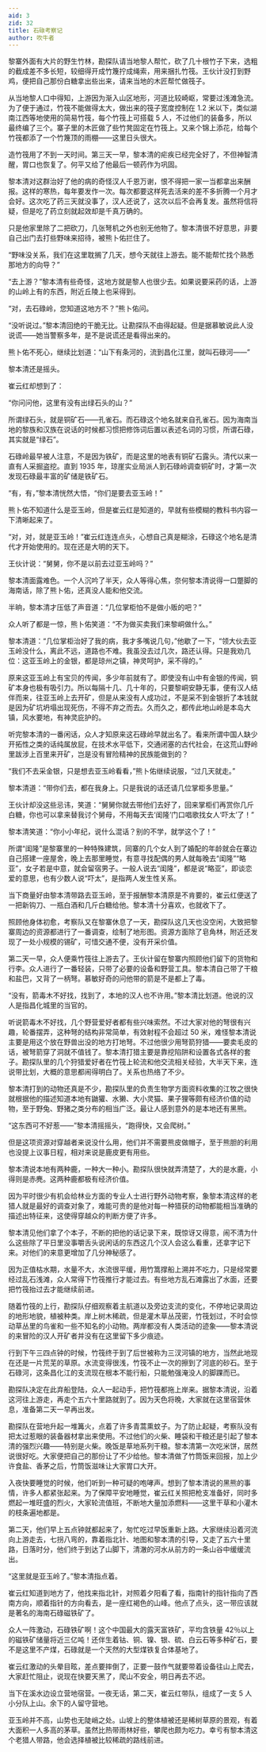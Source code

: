 ```yaml
---
aid: 3
zid: 32
title: 石碌考察记
author: 吹牛者
---
```


黎寨外面有大片的野生竹林，勘探队请当地黎人帮忙，砍了几十根竹子下来，选粗的截成差不多长短，较细得开成竹篾拧成绳索，用来捆扎竹筏。王伙计没打到野鸡，便把自己那份白糖拿出些出来，请来当地的木匠帮忙做筏子。

从当地黎人口中得知，上游因为渐入山区地形，河道比较崎岖，常要过浅滩急流。为了便于通过，竹筏不能做得太大，做出来的筏子宽度控制在 1.2 米以下，类似湖南江西等地使用的简易竹筏，每个竹筏上可搭载 5 人，不过他们的装备多，所以最终编了三个。寨子里的木匠做了些竹凳固定在竹筏上。又来个锦上添花，给每个竹筏都添了一个竹篾顶的雨棚——这里日头很大。

造竹筏用了不到一天时间。第三天一早，黎本清的疟疾已经完全好了，不但神智清醒，胃口也恢复了。何平又给了他最后一顿药作为巩固。

黎本清对这群治好了他的病的奇怪汉人千恩万谢，恨不得把一家一当都拿出来酬报。这样的寒热，每年要发作一次。每次都要这样死去活来的差不多折腾一个月才会好。这次吃了药三天就没事了，汉人还说了，这次以后不会再复发。虽然将信将疑，但是吃了药立刻就起效却是千真万确的。

只是他家里除了二把砍刀，几张弩机之外也别无他物了。黎本清很不好意思，非要自己出门去打些野味来招待，被熊卜佑拦住了。

“野味没关系，我们在这里耽搁了几天，想今天就往上游去。能不能帮忙找个熟悉那地方的向导？”

“去上游？”黎本清有些奇怪，这地方就是黎人也很少去。如果说要采药的话，上游的山岭上有的东西，附近丘陵上也采得到。

“对，去石碌岭，您知道这地方不？”熊卜佑问。

“没听说过。”黎本清回绝的干脆无比。让勘探队不由得起疑。但是据慕敏说此人没说谎——她当警察多年，是不是说谎还是看得出来的。

熊卜佑不死心，继续比划道：“山下有条河的，流到昌化江里，就叫石碌河——”

黎本清还是摇头。

崔云红却想到了：

“你问问他，这里有没有出绿石头的山？”

所谓绿石头，就是铜矿石——孔雀石。而石碌这个地名就来自孔雀石。因为海南当地的黎族和汉族在说话的时候都习惯把修饰词后置以表述名词的习惯，所谓石碌，其实就是“绿石”。

石碌岭最早被人注意，不是因为铁矿，而是这里的地表有铜矿石露头。清代以来一直有人采掘盗挖。直到 1935 年，琼崖实业局派人到石碌岭调查铜矿时，才第一次发现石碌最丰富的矿储是铁矿石。

“有，有，”黎本清恍然大悟，“你们是要去亚玉岭！”

熊卜佑不知道什么是亚玉岭，但是崔云红是知道的，早就有些模糊的教科书内容一下清晰起来了。

“对，对，就是亚玉岭！”崔云红连连点头，心想自己真是糊涂，石碌这个地名是清代才开始使用的。现在还是大明的天下。

王伙计说：“舅舅，你不是以前去过亚玉岭吗？”

黎本清面露难色。一个人沉吟了半天，众人等得心焦，奈何黎本清说得一口蹩脚的海南话，除了熊卜佑，还真没人能和他交流。

半晌，黎本清才压低了声音道：“几位掌柜怕不是做小贩的吧？”

众人听了都是一惊，熊卜佑笑道：“不为做买卖我们来黎峒做什么。”

黎本清道：“几位掌柜治好了我的病，我才多嘴说几句，”他歇了一下，“领大伙去亚玉岭没什么，离此不远，道路也不难。我虽没去过几次，路还认得。只是我劝几位：这亚玉岭上的金银，都是琼州之镇，神灵呵护，采不得的。”

原来这亚玉岭上有宝贝的传闻，多少年前就有了。即使没有山中有金银的传闻，铜矿本身也极有吸引力。所以每隔十几、几十年的，只要黎峒安静无事，便有汉人结伴而来，往亚玉岭上去开矿，但是从来没有人成功过，不是采不到金银折了本钱就是因为矿坑坍塌出现死伤，不得不弃之而去。久而久之，都传此地山岭是本岛大镇，风水要地，有神灵庇护的。

听完黎本清的一番闲话，众人才知原来这石碌岭早就出名了。看来所谓中国人缺少开拓性之类的话纯属放屁，在技术水平低下，交通闭塞的古代社会，在这荒山野岭里跋涉上百里来开矿，岂是没有冒险精神的民族能做到的？

“我们不去采金银，只是想去亚玉岭看看，”熊卜佑继续说服，“过几天就走。”

黎本清道：“带你们去，都在我身上。只是我说的话还请几位掌柜多思量。”

王伙计却没这些忌讳，笑道：“舅舅你就去带他们去好了，回来掌柜们再赏你几斤白糖，你也可以拿来替我讨个舅母，不用每天去‘闺隆’门口唱歌找女人‘吓太’了！”

黎本清笑道：“你小小年纪，说什么混话？别的不学，就学这个了！”

所谓“闺隆”是黎寨里的一种特殊建筑，同寨的几个女人到了婚配的年龄就会在寨边自己搭建一座屋舍，晚上去那里睡觉，有意寻找配偶的男人就每晚去“闺隆”“略亚”，女子若是中意，就会留宿男子。一般人说去“闺隆”，都是说“略亚”，即谈恋爱的意思，也有少数人说“吓太”，是指两人发生性关系。

当下商量好由黎本清带路去亚玉岭，至于报酬黎本清原是不肯要的，崔云红便送了一把新钩刀、一瓶白酒和几斤白糖给他。黎本清十分喜欢，也就收下了。

照顾他身体初愈，考察队又在黎寨休息了一天，勘探队这几天也没空闲，大致把黎寨周边的资源都进行了一番调查，绘制了地形图。资源方面除了皂角林，附近还发现了一处小规模的锡矿，可惜交通不便，没有开采价值。

第二天一早，众人便乘竹筏往上游去了。王伙计留在黎寨内照顾他们留下的货物和行李。众人进行了一番轻装，只带了必要的设备和野营工具。黎本清自己带了干粮和盐巴，又背了一柄弩。慕敏好奇的问他带的箭是不是都上了毒。

“没有，箭毒木不好找，找到了，本地的汉人也不许用。”黎本清比划道。他说的汉人是指昌化城里的当官的。

听说箭毒木不好找，几个野营爱好者都有些兴味索然。不过大家对他的弩很有兴趣，轮番摆弄，这种弩的结构非常简单，有效射程不会超过 50 米，难怪黎本清说主要是用这个放在野兽出没的地方打地弩。不过他很少用弩箭狩猎——要卖毛皮的话，被弩箭穿了洞就不值钱了。黎本清打猎主要是靠挖陷阱和设置各式各样的套子。勘探队里的几个狩猎爱好者在竹筏上轮流和他交流相关经验，大半天下来，连说带比划，大概的意思都闹得明白了。关系也热络了不少。

黎本清打到的动物还真是不少，勘探队里的负责生物学方面资料收集的江牧之很快就根据他的描述知道本地有鼬獾、水獭、大小灵猫、果子狸等颇有经济价值的动物，至于野兔、野猪之类分布的相当广泛。最让人感到意外的是本地还有黑熊。

“这东西可不好惹——”黎本清摇摇头，“跑得快，又会爬树。”

但是这项资源对穿越者来说没什么用，他们并不需要熊皮做帽子，至于熊胆的利用也没提上议事日程，相对来说是鹿皮更有用些。

黎本清说本地有两种鹿，一种大一种小。勘探队很快就弄清楚了，大的是水鹿，小得则是赤麂。这两种鹿都极有经济价值。

因为平时很少有机会给林业方面的专业人士进行野外动物考察，象黎本清这样的老猎人就是最好的调查对象了，难能可贵的是他对每一种猎获的动物都能相当准确的描述出特征来，这使得穿越众的判断方便了许多。

黎本清见他们拿了个本子，不断的把他的话记录下来，既惊讶又得意，闹不清为什么这些除了平日里没事嚼舌头说闲话的东西这几个汉人会这么看重，还拿字记下来。对他们的来意更增加了几分神秘感了。

因为正值枯水期，水量不大，水流很平缓，用竹篙撑船上溯并不吃力，只是经常要经过乱石浅滩，众人常得下竹筏推行才能过去。有些地方乱石滩露出了水面，还要把竹筏抬过去才能继续前进。

随着竹筏的上行，勘探队仔细观察着主航道以及旁边支流的变化，不停地记录周边的地形地貌，植被种类。岸上树木稀疏，但是灌木草丛茂密，竹筏划过，不时会惊动草丛里的鸟雀和一些不知名的小动物。两岸都没有人类活动的迹象——黎本清说的来冒险的汉人开矿者并没有在这里留下多少痕迹。

行到下午三四点钟的时候，竹筏终于到了后世被称为三汊河镇的地方，当然此地现在还是一片荒芜的草原。水流变得很浅，竹筏不止一次的擦到了河底的砂石。至于石碌河，这条昌化江的支流现在根本不能行船，只能勉强淹没人的脚踝而已。

勘探队决定在此弃船登陆，众人一起动手，把竹筏都拖上岸来。据黎本清说，沿着这河往上游走，再走个五六十里路就到了。因为天色将晚，大家就在这里宿营休息，准备第二天一早再出发。

勘探队在营地升起一堆篝火，点着了许多青蒿熏蚊子。为了防止起疑，考察队没有把太过惹眼的装备器材拿出来使用。不过他们的火柴、睡袋和干粮还是引起了黎本清的强烈兴趣——特别是火柴。晚饭是草地系列干粮。黎本清第一次吃米饼，居然说很好吃。大家便把自己的那份让了不少给他。黎本清做了竹筒饭来回报，加上少许食盐、香茅之后，竹筒饭滋味让大家胃口大开。

入夜快要睡觉的时候，他们听到一种可疑的咆哮声。想到了黎本清说的黑熊的事情，许多人都紧张起来。为了保障平安地睡觉，崔云红关照把枪支准备好，同时多燃起一堆旺盛的烈火，大家轮流值班，不断地大量加添燃料——这里干草和小灌木的枝条遍地都是。

第二天，他们早上五点钟就都起来了，匆忙吃过早饭重新上路。大家继续沿着河流向上游走去，七拐八弯的，靠着指北针、地图和黎本清的引导，又走了五六十里路，日落时分，他们终于到达了山脚下，清澈的河水从前方的一条山谷中缓缓流出。

“这里就是亚玉岭了。”黎本清指点着。

崔云红知道到地方了，他找来指北针，对照着夕阳看了看，指南针的指针指向了西南方向，顺着指针的方向看去，是一座红褐色的山峰。他点了点头，这一带应该就是著名的海南石碌磁铁矿了。

众人一阵激动，石碌铁矿啊！这个中国最大的露天富铁矿，平均含铁量 42％以上的磁铁矿储量将近三亿吨！还伴生着钴、铜、镍、银、硫、白云石等多种矿石，要不是这里不产煤，石碌就是一个天然的大型煤铁复合体基地了。

崔云红激动的头晕目眩，差点要摔倒了，正要一鼓作气就要带着设备往山上爬去，大家赶忙阻止，说现在快要天黑了，爬山不安全，明日再去不迟。

当下在溪水边设立营地宿营。一夜无话，第二天，崔云红带队，组成了一支 5 人小分队上山。余下的人留守营地。

亚玉岭并不高，山势也无陡峭之处。山坡上的整体植被还是稀树草原的景观，有着大面积一人多高的茅草。虽然比热带雨林好些，攀爬也颇为吃力。幸亏有黎本清这个老猎人带路，他会选择植被比较稀疏的路线前进。
